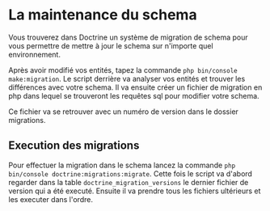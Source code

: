# La maintenance du schema

Vous trouverez dans Doctrine un système de migration de schema pour vous permettre de mettre à jour le schema sur n'importe quel environnement.

Après avoir modifié vos entités, tapez la commande `php bin/console make:migration`. Le script derrière va analyser vos entités et trouver les différences avec votre schema.
Il va ensuite créer un fichier de migration en php dans lequel se trouveront les requêtes sql pour modifier votre schema.

Ce fichier va se retrouver avec un numéro de version dans le dossier migrations.

## Execution des migrations

Pour effectuer la migration dans le schema lancez la commande `php bin/console doctrine:migrations:migrate`. Cette fois le script va d'abord regarder dans la table `doctrine_migration_versions` le dernier fichier de version qui a été executé. Ensuite il va prendre tous les fichiers ultérieurs et les executer dans l'ordre.
  
